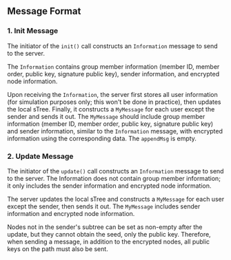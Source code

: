 
## Message Format
### 1. Init Message
The initiator of the `init()` call constructs an `Information` message to send to the server.

The `Information` contains group member information (member ID, member order, public key, signature public key), sender information, and encrypted node information.

Upon receiving the `Information`, the server first stores all user information (for simulation purposes only; this won't be done in practice), then updates the local sTree. Finally, it constructs a `MyMessage` for each user except the sender and sends it out. The `MyMessage` should include group member information (member ID, member order, public key, signature public key) and sender information, similar to the `Information` message, with encrypted information using the corresponding data. The `appendMsg` is empty.

### 2. Update Message
The initiator of the `update()` call constructs an `Information` message to send to the server. The Information does not contain group member information; it only includes the sender information and encrypted node information.

The server updates the local sTree and constructs a `MyMessage` for each user except the sender, then sends it out. The `MyMessage` includes sender information and encrypted node information.

Nodes not in the sender's subtree can be set as non-empty after the update, but they cannot obtain the seed, only the public key. Therefore, when sending a message, in addition to the encrypted nodes, all public keys on the path must also be sent.